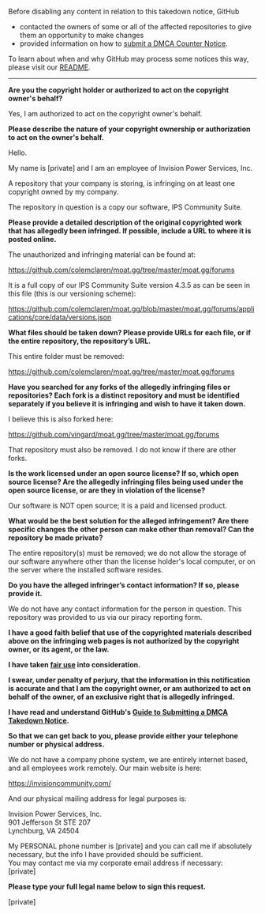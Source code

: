Before disabling any content in relation to this takedown notice, GitHub
- contacted the owners of some or all of the affected repositories to give them an opportunity to make changes
- provided information on how to [submit a DMCA Counter Notice](https://docs.github.com/en/articles/guide-to-submitting-a-dmca-counter-notice).

To learn about when and why GitHub may process some notices this way, please visit our [README](https://github.com/github/dmca/blob/master/README.md).

---

**Are you the copyright holder or authorized to act on the copyright owner's behalf?**

Yes, I am authorized to act on the copyright owner's behalf.

**Please describe the nature of your copyright ownership or authorization to act on the owner's behalf.**

Hello.

My name is [private] and I am an employee of Invision Power Services, Inc.

A repository that your company is storing, is infringing on at least one copyright owned by my company.

The repository in question is a copy our software, IPS Community Suite.

**Please provide a detailed description of the original copyrighted work that has allegedly been infringed. If possible, include a URL to where it is posted online.**

The unauthorized and infringing material can be found at:

https://github.com/colemclaren/moat.gg/tree/master/moat.gg/forums

It is a full copy of our IPS Community Suite version 4.3.5 as can be seen in this file (this is our versioning scheme):

https://github.com/colemclaren/moat.gg/blob/master/moat.gg/forums/applications/core/data/versions.json

**What files should be taken down? Please provide URLs for each file, or if the entire repository, the repository’s URL.**

This entire folder must be removed:

https://github.com/colemclaren/moat.gg/tree/master/moat.gg/forums

**Have you searched for any forks of the allegedly infringing files or repositories? Each fork is a distinct repository and must be identified separately if you believe it is infringing and wish to have it taken down.**

I believe this is also forked here:

https://github.com/vingard/moat.gg/tree/master/moat.gg/forums

That repository must also be removed. I do not know if there are other forks.

**Is the work licensed under an open source license? If so, which open source license? Are the allegedly infringing files being used under the open source license, or are they in violation of the license?**

Our software is NOT open source; it is a paid and licensed product.

**What would be the best solution for the alleged infringement? Are there specific changes the other person can make other than removal? Can the repository be made private?**

The entire repository(s) must be removed; we do not allow the storage of our software anywhere other than the license holder's local computer, or on the server where the installed software resides.

**Do you have the alleged infringer’s contact information? If so, please provide it.**

We do not have any contact information for the person in question. This repository was provided to us via our piracy reporting form.

**I have a good faith belief that use of the copyrighted materials described above on the infringing web pages is not authorized by the copyright owner, or its agent, or the law.**

**I have taken <a href="https://www.lumendatabase.org/topics/22">fair use</a> into consideration.**

**I swear, under penalty of perjury, that the information in this notification is accurate and that I am the copyright owner, or am authorized to act on behalf of the owner, of an exclusive right that is allegedly infringed.**

**I have read and understand GitHub's <a href="https://docs.github.com/articles/guide-to-submitting-a-dmca-takedown-notice/">Guide to Submitting a DMCA Takedown Notice</a>.**

**So that we can get back to you, please provide either your telephone number or physical address.**

We do not have a company phone system, we are entirely internet based, and all employees work remotely. Our main website is here:

https://invisioncommunity.com/

And our physical mailing address for legal purposes is:

Invision Power Services, Inc.  
901 Jefferson St STE 207  
Lynchburg, VA 24504

My PERSONAL phone number is [private] and you can call me if absolutely necessary, but the info I have provided should be sufficient.  
You may contact me via my corporate email address if necessary:  
[private]

**Please type your full legal name below to sign this request.**

[private]
